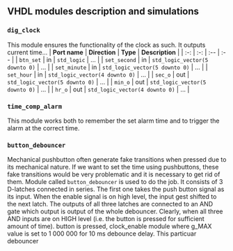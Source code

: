 ## VHDL modules description and simulations

### `dig_clock`
This module ensures the functionality of the clock as such. It outputs current time...
      | **Port name** | **Direction** | **Type** | **Description** |
      | :-: | :-: | :-- | :-- |
      | `btn_set` | in | `std_logic` | ... |
      | `set_second` | in  | `std_logic_vector(5 downto 0)` | ... |
      | `set_minute` | in | `std_logic_vector(5 downto 0)` | ... |
      | `set_hour` | in | `std_logic_vector(4 downto 0)` | ... |
      | `sec_o` | out | `std_logic_vector(5 downto 0)` | ... |
      | `min_o` | out | `std_logic_vector(5 downto 0)` | ... |
      | `hr_o` | out | `std_logic_vector(4 downto 0)` | ... |

### `time_comp_alarm`
This module works both to remember the set alarm time and to trigger the alarm at the correct time.

### `button_debouncer`
Mechanical pushbutton often generate fake transitions when pressed due to its mechanical nature. If we want to set the time using pushbuttons, these fake transitions would be very problematic and it is necessary to get rid of them. Module called `button_debouncer` is used to do the job. It consists of 3 D-latches connected in series. The first one takes the push button signal as its input. When the enable signal is on high level, the input gest shifted to the next latch. The outputs of all three latches are connected to an AND gate which output is output of the whole debouncer. Clearly, when all three AND inputs are on HIGH level (i.e. the button is pressed for sufficient amount of time). button is pressed,  clock_enable module where g_MAX value is set to 1 000 000 for 10 ms debounce delay. This particuar debouncer 
